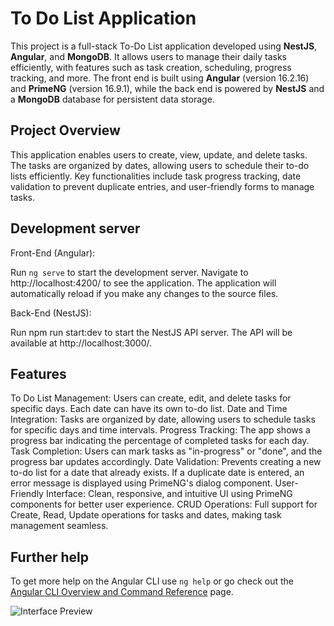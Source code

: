 # To Do List Application

This project is a full-stack To-Do List application developed using **NestJS**, **Angular**, and **MongoDB**. It allows users to manage their daily tasks efficiently, with features such as task creation, scheduling, progress tracking, and more. The front end is built using **Angular** (version 16.2.16) and **PrimeNG** (version 16.9.1), while the back end is powered by **NestJS** and a **MongoDB** database for persistent data storage.

## Project Overview

This application enables users to create, view, update, and delete tasks. The tasks are organized by dates, allowing users to schedule their to-do lists efficiently. Key functionalities include task progress tracking, date validation to prevent duplicate entries, and user-friendly forms to manage tasks.

## Development server

Front-End (Angular):

Run `ng serve` to start the development server. Navigate to http://localhost:4200/ to see the application.
The application will automatically reload if you make any changes to the source files.

Back-End (NestJS):

Run npm run start:dev to start the NestJS API server. The API will be available at http://localhost:3000/.

##  Features

To Do List Management: Users can create, edit, and delete tasks for specific days. Each date can have its own to-do list.
Date and Time Integration: Tasks are organized by date, allowing users to schedule tasks for specific days and time intervals.
Progress Tracking: The app shows a progress bar indicating the percentage of completed tasks for each day.
Task Completion: Users can mark tasks as "in-progress" or "done", and the progress bar updates accordingly.
Date Validation: Prevents creating a new to-do list for a date that already exists. If a duplicate date is entered, an error message is displayed using PrimeNG's dialog component.
User-Friendly Interface: Clean, responsive, and intuitive UI using PrimeNG components for better user experience.
CRUD Operations: Full support for Create, Read, Update operations for tasks and dates, making task management seamless.

## Further help

To get more help on the Angular CLI use `ng help` or go check out the [Angular CLI Overview and Command Reference](https://angular.io/cli) page.

![Interface Preview](https://drive.google.com/file/d/1xaQyv_uBq9IPV3-U2TDfXcCvV8HRf4Oe/view?usp=sharing)

